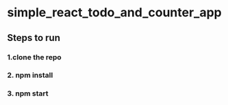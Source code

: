 # simple_react_todo_and_counter_app
## Steps to run
### 1.clone the repo
### 2. npm install
### 3. npm start

